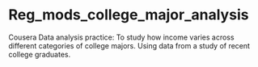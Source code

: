 # Reg_mods_college_major_analysis
Cousera Data analysis practice: To study how income varies across different categories of college majors. Using data from a study of recent college graduates.
